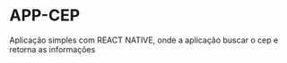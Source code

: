 # APP-CEP
Aplicação simples com REACT NATIVE, onde a aplicação buscar o cep e retorna as informações